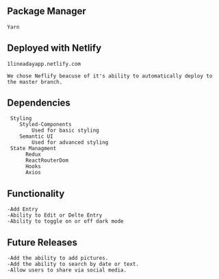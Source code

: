 ## Package Manager
    Yarn


## Deployed with Netlify

    1lineadayapp.netlify.com
    
    We chose Neflify beacuse of it's ability to automatically deploy to the master branch.

## Dependencies
```
 Styling
    Styled-Components
        Used for basic styling
    Semantic UI
        Used for advanced styling 
 State Managment
      Redux
      ReactRouterDom
      Hooks
      Axios
```
## Functionality
    -Add Entry
    -Ability to Edit or Delte Entry
    -Ability to toggle on or off dark mode
    
 ## Future Releases
    -Add the ability to add pictures.
    -Add the ability to search by date or text.
    -Allow users to share via social media.
    
    
     
 
     
     
  

  
    
  
